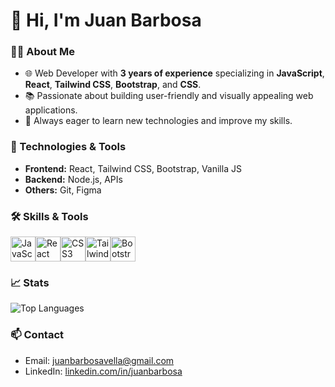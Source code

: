 # 👋 Hi, I'm Juan Barbosa

### 🧑‍💻 About Me
- 🌐 Web Developer with **3 years of experience** specializing in **JavaScript**, **React**, **Tailwind CSS**, **Bootstrap**, and **CSS**.
- 📚 Passionate about building user-friendly and visually appealing web applications.
- 🚀 Always eager to learn new technologies and improve my skills.

### 🔧 Technologies & Tools
- **Frontend:** React, Tailwind CSS, Bootstrap, Vanilla JS
- **Backend:** Node.js, APIs
- **Others:** Git, Figma
### 🛠 Skills & Tools
<div style="display:flex; margin: 0 20px gap:10px">
  <img src="https://cdn.jsdelivr.net/gh/devicons/devicon@latest/icons/javascript/javascript-original.svg" alt="JavaScript" width="40" height="40"/>          
  <img src="https://cdn.jsdelivr.net/gh/devicons/devicon@latest/icons/react/react-original.svg" alt="React" width="40" height="40"/>
  <img src="https://cdn.jsdelivr.net/gh/devicons/devicon@latest/icons/css3/css3-original.svg" alt="CSS3" width="40" height="40"/>
  <img src="https://cdn.jsdelivr.net/gh/devicons/devicon@latest/icons/tailwindcss/tailwindcss-original.svg" alt="TailwindCSS" width="40" height="40"/>
  <img src="https://cdn.jsdelivr.net/gh/devicons/devicon@latest/icons/bootstrap/bootstrap-original.svg" width="40" height="40" alt="Bootstrap"/>
</div>

### 📈 Stats
![Top Languages](https://github-readme-stats.vercel.app/api/top-langs/?username=juanbarbosa&layout=compact&theme=radical)

### 📫 Contact
- Email: [juanbarbosavella@gmail.com](mailto:juanbarbosavella@gmail.com)
- LinkedIn: [linkedin.com/in/juanbarbosa](https://linkedin.com/in/juanbarbosa)
